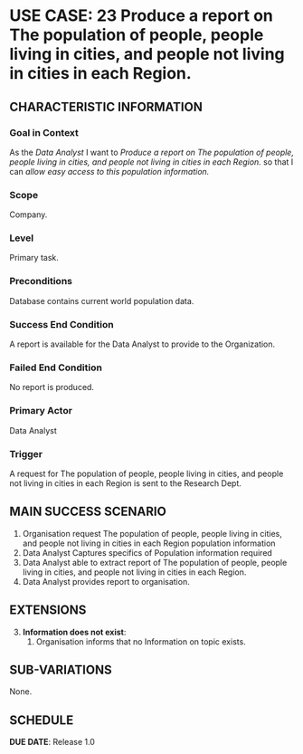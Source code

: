 # USE CASE: 23 Produce a report on The population of people, people living in cities, and people not living in cities in each Region.

## CHARACTERISTIC INFORMATION

### Goal in Context

As the *Data Analyst* I want to *Produce a report on The population of people, people living in cities, and people not living in cities in each Region.* so that I can  *allow easy access to this population information.*

### Scope

Company.

### Level

Primary task.

### Preconditions

Database contains current world population data.

### Success End Condition

A report is available for the Data Analyst to provide to the Organization.

### Failed End Condition

No report is produced.

### Primary Actor

Data Analyst
### Trigger

A request for The population of people, people living in cities, and people not living in cities in each Region is sent to the Research Dept.

## MAIN SUCCESS SCENARIO

1. Organisation request The population of people, people living in cities, and people not living in cities in each Region population information
2. Data Analyst Captures specifics of Population information required
3. Data Analyst able to extract report of The population of people, people living in cities, and people not living in cities in each Region.
4. Data Analyst provides report to organisation.



## EXTENSIONS

3. **Information does not exist**:
    1. Organisation informs that no Information on topic exists.

## SUB-VARIATIONS

None.

## SCHEDULE

**DUE DATE**: Release 1.0